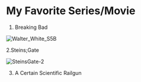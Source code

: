 # My Favorite Series/Movie
1. Breaking Bad

![Walter_White_S5B](https://github.com/Rolen2/app-dev/assets/168875785/a78e21f1-25dc-46c1-b72e-0d63e4d959da)

2.Steins;Gate

![SteinsGate-2](https://github.com/Rolen2/app-dev/assets/168875785/1a2b620c-179e-48cf-ba5b-8afd2a0ec89f)

3. A Certain Scientific Railgun
